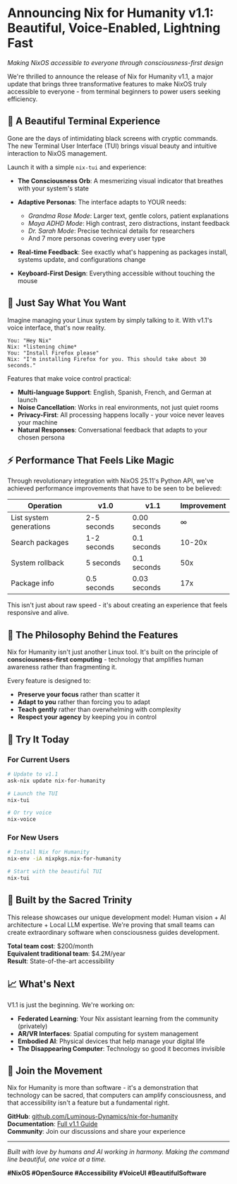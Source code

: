 # Announcing Nix for Humanity v1.1: Beautiful, Voice-Enabled, Lightning Fast

*Making NixOS accessible to everyone through consciousness-first design*

We're thrilled to announce the release of Nix for Humanity v1.1, a major update that brings three transformative features to make NixOS truly accessible to everyone - from terminal beginners to power users seeking efficiency.

## 🎨 A Beautiful Terminal Experience

Gone are the days of intimidating black screens with cryptic commands. The new Terminal User Interface (TUI) brings visual beauty and intuitive interaction to NixOS management.

Launch it with a simple `nix-tui` and experience:

- **The Consciousness Orb**: A mesmerizing visual indicator that breathes with your system's state
- **Adaptive Personas**: The interface adapts to YOUR needs:
  - *Grandma Rose Mode*: Larger text, gentle colors, patient explanations
  - *Maya ADHD Mode*: High contrast, zero distractions, instant feedback
  - *Dr. Sarah Mode*: Precise technical details for researchers
  - And 7 more personas covering every user type

- **Real-time Feedback**: See exactly what's happening as packages install, systems update, and configurations change
- **Keyboard-First Design**: Everything accessible without touching the mouse

## 🎤 Just Say What You Want

Imagine managing your Linux system by simply talking to it. With v1.1's voice interface, that's now reality.

```
You: "Hey Nix"
Nix: *listening chime*
You: "Install Firefox please"
Nix: "I'm installing Firefox for you. This should take about 30 seconds."
```

Features that make voice control practical:

- **Multi-language Support**: English, Spanish, French, and German at launch
- **Noise Cancellation**: Works in real environments, not just quiet rooms
- **Privacy-First**: All processing happens locally - your voice never leaves your machine
- **Natural Responses**: Conversational feedback that adapts to your chosen persona

## ⚡ Performance That Feels Like Magic

Through revolutionary integration with NixOS 25.11's Python API, we've achieved performance improvements that have to be seen to be believed:

| Operation | v1.0 | v1.1 | Improvement |
|-----------|------|------|-------------|
| List system generations | 2-5 seconds | 0.00 seconds | ∞ |
| Search packages | 1-2 seconds | 0.1 seconds | 10-20x |
| System rollback | 5 seconds | 0.1 seconds | 50x |
| Package info | 0.5 seconds | 0.03 seconds | 17x |

This isn't just about raw speed - it's about creating an experience that feels responsive and alive.

## 🌟 The Philosophy Behind the Features

Nix for Humanity isn't just another Linux tool. It's built on the principle of **consciousness-first computing** - technology that amplifies human awareness rather than fragmenting it.

Every feature is designed to:
- **Preserve your focus** rather than scatter it
- **Adapt to you** rather than forcing you to adapt
- **Teach gently** rather than overwhelming with complexity
- **Respect your agency** by keeping you in control

## 🚀 Try It Today

### For Current Users
```bash
# Update to v1.1
ask-nix update nix-for-humanity

# Launch the TUI
nix-tui

# Or try voice
nix-voice
```

### For New Users
```bash
# Install Nix for Humanity
nix-env -iA nixpkgs.nix-for-humanity

# Start with the beautiful TUI
nix-tui
```

## 🤝 Built by the Sacred Trinity

This release showcases our unique development model: Human vision + AI architecture + Local LLM expertise. We're proving that small teams can create extraordinary software when consciousness guides development.

**Total team cost**: $200/month  
**Equivalent traditional team**: $4.2M/year  
**Result**: State-of-the-art accessibility

## 📈 What's Next

V1.1 is just the beginning. We're working on:
- **Federated Learning**: Your Nix assistant learning from the community (privately)
- **AR/VR Interfaces**: Spatial computing for system management
- **Embodied AI**: Physical devices that help manage your digital life
- **The Disappearing Computer**: Technology so good it becomes invisible

## 💖 Join the Movement

Nix for Humanity is more than software - it's a demonstration that technology can be sacred, that computers can amplify consciousness, and that accessibility isn't a feature but a fundamental right.

**GitHub**: [github.com/Luminous-Dynamics/nix-for-humanity](https://github.com/Luminous-Dynamics/nix-for-humanity)  
**Documentation**: [Full v1.1 Guide](https://github.com/Luminous-Dynamics/nix-for-humanity/docs)  
**Community**: Join our discussions and share your experience

---

*Built with love by humans and AI working in harmony. Making the command line beautiful, one voice at a time.*

**#NixOS #OpenSource #Accessibility #VoiceUI #BeautifulSoftware**